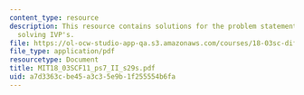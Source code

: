 ```yaml
---
content_type: resource
description: This resource contains solutions for the problem statements related to
  solving IVP's.
file: https://ol-ocw-studio-app-qa.s3.amazonaws.com/courses/18-03sc-differential-equations-fall-2011/a7d3363cbe45a3c35e9b1f255554b6fa_MIT18_03SCF11_ps7_II_s29s.pdf
file_type: application/pdf
resourcetype: Document
title: MIT18_03SCF11_ps7_II_s29s.pdf
uid: a7d3363c-be45-a3c3-5e9b-1f255554b6fa
---
```

